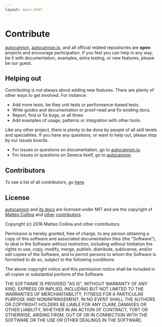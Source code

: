 ```yaml
---
layout: main.html
---
```


# Contribute
[autocannon][], [autocannon.io][], and all official related repositories are __open__ projects and encourage participation. If you feel you can help in any way, be it with documentation, examples, extra testing, or new features, please be our guest.

## Helping out
Contributing is not always about adding new features. There are plenty of other ways to get involved. For instance:

- Add more tests, be they unit tests or performance-based tests.
- Write guides and documentation or proof-read and fix existing docs.
- Report, find or fix bugs, or all three.
- Add examples of usage, patterns or integration with other tools.

Like any other project, there is plenty to be done by people of all skill levels and specialities.
If you have any questions, or want to help out, please stop by our issues boards.

- For issues or questions on documentation, go to [autocannon.io][org_issues].
- For issues or questions on Seneca itself, go to [autocannon][code_issues].


## Contributors
To see a list of all contributors, go [here][contributors].

## License
[autocannon][] and [its docs][autocannon.io] are licensed under MIT and
are the copyright of [Matteo Collina][] and [other][contributors] [contributors][].

Copyright (c) 2016 Matteo Collina and other contributors.

Permission is hereby granted, free of charge, to any person obtaining a copy
of this software and associated documentation files (the "Software"), to deal
in the Software without restriction, including without limitation the rights
to use, copy, modify, merge, publish, distribute, sublicense, and/or sell
copies of the Software, and to permit persons to whom the Software is
furnished to do so, subject to the following conditions:

The above copyright notice and this permission notice shall be included in
all copies or substantial portions of the Software.

THE SOFTWARE IS PROVIDED "AS IS", WITHOUT WARRANTY OF ANY KIND, EXPRESS OR
IMPLIED, INCLUDING BUT NOT LIMITED TO THE WARRANTIES OF MERCHANTABILITY,
FITNESS FOR A PARTICULAR PURPOSE AND NONINFRINGEMENT. IN NO EVENT SHALL THE
AUTHORS OR COPYRIGHT HOLDERS BE LIABLE FOR ANY CLAIM, DAMAGES OR OTHER
LIABILITY, WHETHER IN AN ACTION OF CONTRACT, TORT OR OTHERWISE, ARISING FROM,
OUT OF OR IN CONNECTION WITH THE SOFTWARE OR THE USE OR OTHER DEALINGS IN
THE SOFTWARE.

[Adding a tutorial]: ./adding-a-tutorial.html
[autocannon]: https://github.com/mcollina/autocannon
[autocannon.io]: https://github.com/matt-oc/autocannon.io
[code_issues]: https://github.com/mcollina/autocannon/issues
[org_issues]: https://github.com/matt-oc/autocannon.io/issues
[other]: https://github.com/mcollina/autocannon/graphs/contributors
[contributors]: ../contributors/
[Matteo Collina]: https://github.com/mcollina
